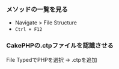 ### メソッドの一覧を見る
 - Navigate > File Structure
 - `Ctrl + F12`

### CakePHPの.ctpファイルを認識させる
File TypedでPHPを選択 -> .ctpを追加

